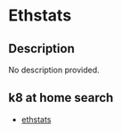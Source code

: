 # Ethstats

## Description

No description provided.

## k8 at home search

- [ethstats](https://nanne.dev/k8s-at-home-search/#/ethstats)
